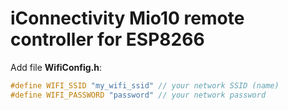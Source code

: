 # iConnectivity Mio10 remote controller for ESP8266

Add file **WifiConfig.h**:

```c
#define WIFI_SSID "my_wifi_ssid" // your network SSID (name)
#define WIFI_PASSWORD "password" // your network password
```
